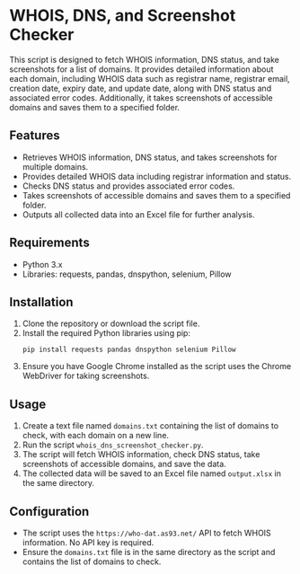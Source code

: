 # WHOIS, DNS, and Screenshot Checker

This script is designed to fetch WHOIS information, DNS status, and take screenshots for a list of domains. It provides detailed information about each domain, including WHOIS data such as registrar name, registrar email, creation date, expiry date, and update date, along with DNS status and associated error codes. Additionally, it takes screenshots of accessible domains and saves them to a specified folder.

## Features

- Retrieves WHOIS information, DNS status, and takes screenshots for multiple domains.
- Provides detailed WHOIS data including registrar information and status.
- Checks DNS status and provides associated error codes.
- Takes screenshots of accessible domains and saves them to a specified folder.
- Outputs all collected data into an Excel file for further analysis.

## Requirements

- Python 3.x
- Libraries: requests, pandas, dnspython, selenium, Pillow

## Installation

1. Clone the repository or download the script file.
2. Install the required Python libraries using pip:
   ```
   pip install requests pandas dnspython selenium Pillow
   ```
3. Ensure you have Google Chrome installed as the script uses the Chrome WebDriver for taking screenshots.

## Usage

1. Create a text file named `domains.txt` containing the list of domains to check, with each domain on a new line.
2. Run the script `whois_dns_screenshot_checker.py`.
3. The script will fetch WHOIS information, check DNS status, take screenshots of accessible domains, and save the data.
4. The collected data will be saved to an Excel file named `output.xlsx` in the same directory.

## Configuration

- The script uses the `https://who-dat.as93.net/` API to fetch WHOIS information. No API key is required.
- Ensure the `domains.txt` file is in the same directory as the script and contains the list of domains to check.
